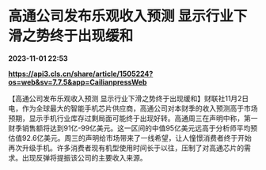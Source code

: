 # 高通公司发布乐观收入预测 显示行业下滑之势终于出现缓和

**2023-11-01 22:53**

**https://api3.cls.cn/share/article/1505224?os=web&sv=7.7.5&app=CailianpressWeb**

【高通公司发布乐观收入预测 显示行业下滑之势终于出现缓和】财联社11月2日电，作为全球最大的智能手机芯片供应商，高通公司对本财季的收入预测高于市场预期，显示手机行业库存过剩局面可能终于出现好转。高通周三在声明中称，第一财季销售额将达到91亿-99亿美元。这一区间的中值95亿美元远高于分析师平均预估值92.6亿美元。周三的声明给市场带来了一线希望，让人憧憬消费者终于开始再次升级手机。许多消费者现有机型使用时间长于以往，压制了对高通芯片的需求。出现反弹将提振该公司的主要收入来源。